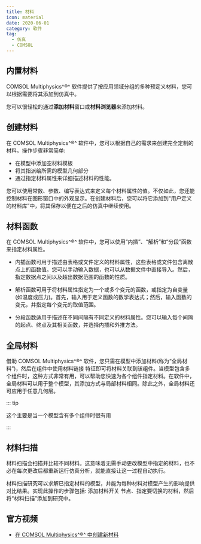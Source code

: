 ```yaml
---
title: 材料
icon: material
date: 2020-06-01
category: 软件
tag:
  - 仿真
  - COMSOL
---
```


## 内置材料

COMSOL Multiphysics^®^ 软件提供了按应用领域分组的多种预定义材料，您可以根据需要将其添加到仿真中。

您可以很轻松的通过**添加材料**窗口或**材料浏览器**来添加材料。

## 创建材料

在 COMSOL Multiphysics^®^ 软件中，您可以根据自己的需求来创建完全定制的材料。操作步骤非常简单:

- 在模型中添加空材料模板
- 将其指派给所需的模型几何部分
- 通过指定材料属性来详细描述材料的性能。

您可以使用常数、参数、编写表达式来定义每个材料属性的值。不仅如此，您还能控制材料在图形窗口中的外观显示。在创建材料后，您可以将它添加到“用户定义的材料库”中，将其保存以便在之后的仿真中继续使用。

## 材料函数

在 COMSOL Multiphysics^®^ 软件中，您可以使用“内插”、“解析”和“分段”函数来指定材料属性。

- 内插函数可用于描述由表格或文件定义的材料属性，这些表格或文件包含离散点上的函数值。您可以手动输入数据，也可以从数据文件中直接导入。然后，指定数据点之间以及超出数据范围的函数的性质。

- 解析函数可用于将材料属性指定为一个或多个变元的函数，或指定为自变量(如温度或压力)。首先，输入用于定义函数的数学表达式；然后，输入函数的变元，并指定每个变元的取值范围。

- 分段函数适用于描述在不同间隔有不同定义的材料属性。您可以输入每个间隔的起点、终点及其相关函数，并选择内插和外推方法。

## 全局材料

借助 COMSOL Multiphysics^®^ 软件，您只需在模型中添加材料(称为“全局材料”)，然后在组件中使用材料链接 特征即可将材料关联到该组件。当模型包含多个组件时，这种方式非常有用，可以帮助您快速为各个组件指定材料。在软件中，全局材料可以用于整个模型，其添加方式与局部材料相同。除此之外，全局材料还可应用于任意几何层。

::: tip

这个主要是当一个模型含有多个组件时很有用

:::

## 材料扫描

材料扫描会扫描并比较不同材料。这意味着无需手动更改模型中指定的材料，也不必在每次更改后都重新运行仿真分析，就能直接让这一过程自动执行。

材料扫描研究可以求解已指定材料的模型，并能为每种材料对模型产生的影响提供对比结果。实现此操作的步骤包括: 添加材料开关 节点、指定要切换的材料，然后将“材料扫描”添加到研究中。

## 官方视频

- [在 COMSOL Multiphysics^®^ 中创建新材料](https://cn.comsol.com/video/creating-new-material-comsol-multiphysics)
